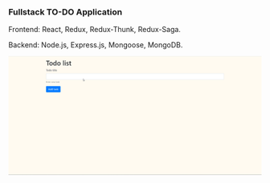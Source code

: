 ### Fullstack TO-DO Application

Frontend: React, Redux, Redux-Thunk, Redux-Saga.

Backend: Node.js, Express.js, Mongoose, MongoDB.

![React/Redux TODO](https://github.com/AlexSKuznetsov/React-Simple-Todo/blob/master/react-todo.gif)
